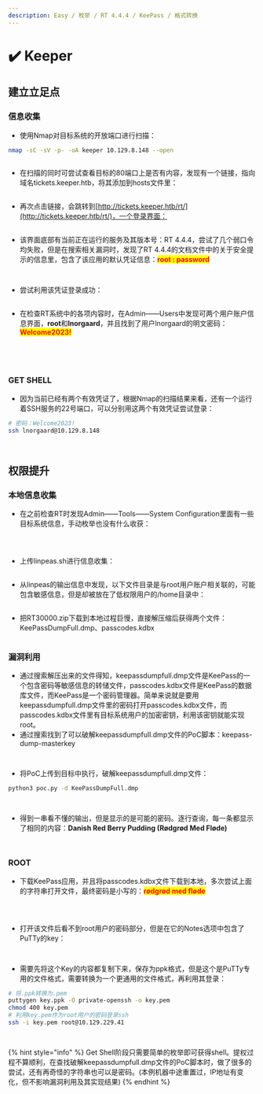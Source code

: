 ```yaml
---
description: Easy / 枚举 / RT 4.4.4 / KeePass / 格式转换
---
```


# ✔️ Keeper

## 建立立足点

### 信息收集

* 使用Nmap对目标系统的开放端口进行扫描：

```bash
nmap -sC -sV -p- -oA keeper 10.129.8.148 --open
```

<figure><img src="../../.gitbook/assets/6 (14).png" alt=""><figcaption></figcaption></figure>

* 在扫描的同时可尝试查看目标的80端口上是否有内容，发现有一个链接，指向域名tickets.keeper.htb，将其添加到hosts文件里：

<figure><img src="../../.gitbook/assets/1 (16).png" alt=""><figcaption></figcaption></figure>

* 再次点击链接，会跳转到[http://tickets.keeper.htb/rt/](http://tickets.keeper.htb/rt/)，一个登录界面：

<figure><img src="../../.gitbook/assets/2 (13).png" alt=""><figcaption></figcaption></figure>

* 该界面底部有当前正在运行的服务及其版本号：RT 4.4.4，尝试了几个弱口令均失败，但是在搜索相关漏洞时，发现了RT 4.4.4的文档文件中的关于安全提示的信息里，包含了该应用的默认凭证信息：<mark style="color:red;">**root : password**</mark>

<figure><img src="../../.gitbook/assets/3 (15).png" alt=""><figcaption></figcaption></figure>

<figure><img src="../../.gitbook/assets/4 (14).png" alt=""><figcaption></figcaption></figure>

* 尝试利用该凭证登录成功：

<figure><img src="../../.gitbook/assets/5 (14).png" alt=""><figcaption></figcaption></figure>

* 在检查RT系统中的各项内容时，在Admin——Users中发现可两个用户账户信息界面，**root**和**lnorgaard**，并且找到了用户lnorgaard的明文密码：<mark style="color:red;">**Welcome2023!**</mark>

<figure><img src="../../.gitbook/assets/7 (16).png" alt=""><figcaption></figcaption></figure>

<figure><img src="../../.gitbook/assets/8 (18).png" alt=""><figcaption></figcaption></figure>

<figure><img src="../../.gitbook/assets/9 (16).png" alt=""><figcaption></figcaption></figure>

<figure><img src="../../.gitbook/assets/10 (16).png" alt=""><figcaption></figcaption></figure>

### GET SHELL

* 因为当前已经有两个有效凭证了，根据Nmap的扫描结果来看，还有一个运行着SSH服务的22号端口，可以分别用这两个有效凭证尝试登录：

```bash
# 密码：Welcome2023!
ssh lnorgaard@10.129.8.148
```

<figure><img src="../../.gitbook/assets/11 (15).png" alt=""><figcaption></figcaption></figure>

<figure><img src="../../.gitbook/assets/12 (14).png" alt=""><figcaption></figcaption></figure>

## 权限提升

### 本地信息收集

* 在之前检查RT时发现Admin——Tools——System Configuration里面有一些目标系统信息，手动枚举也没有什么收获：

<figure><img src="../../.gitbook/assets/13 (15).png" alt=""><figcaption></figcaption></figure>

<figure><img src="../../.gitbook/assets/14 (1).png" alt=""><figcaption></figcaption></figure>

<figure><img src="../../.gitbook/assets/15.png" alt=""><figcaption></figcaption></figure>

* 上传linpeas.sh进行信息收集：

<figure><img src="../../.gitbook/assets/16.png" alt=""><figcaption></figcaption></figure>

* 从linpeas的输出信息中发现，以下文件目录是与root用户账户相关联的，可能包含敏感信息，但是却被放在了低权限用户的/home目录中：

<figure><img src="../../.gitbook/assets/17.png" alt=""><figcaption></figcaption></figure>

* 把RT30000.zip下载到本地过程巨慢，直接解压缩后获得两个文件：KeePassDumpFull.dmp、passcodes.kdbx

<figure><img src="../../.gitbook/assets/19.png" alt=""><figcaption></figcaption></figure>

### 漏洞利用

* 通过搜索解压出来的文件得知，keepassdumpfull.dmp文件是KeePass的一个包含密码等敏感信息的转储文件，passcodes.kdbx文件是KeePass的数据库文件，而KeePass是一个密码管理器。简单来说就是要用keepassdumpfull.dmp文件里的密码打开passcodes.kdbx文件，而passcodes.kdbx文件里有目标系统用户的加密密钥，利用该密钥就能实现root。
* 通过搜索找到了可以破解keepassdumpfull.dmp文件的PoC脚本：keepass-dump-masterkey

<figure><img src="../../.gitbook/assets/20 (8).png" alt=""><figcaption></figcaption></figure>

<figure><img src="../../.gitbook/assets/21 (6).png" alt=""><figcaption></figcaption></figure>

* 将PoC上传到目标中执行，破解keepassdumpfull.dmp文件：

```bash
python3 poc.py -d KeePassDumpFull.dmp
```

<figure><img src="../../.gitbook/assets/22 (6).png" alt=""><figcaption></figcaption></figure>

<figure><img src="../../.gitbook/assets/23 (6).png" alt=""><figcaption></figcaption></figure>

* 得到一串看不懂的输出，但是显示的是可能的密码。逐行查询，每一条都显示了相同的内容：**Danish Red Berry Pudding (Rødgrød Med Fløde)**

<figure><img src="../../.gitbook/assets/24 (5).png" alt=""><figcaption></figcaption></figure>

<figure><img src="../../.gitbook/assets/25 (4).png" alt=""><figcaption></figcaption></figure>

### ROOT

* 下载KeePass应用，并且将passcodes.kdbx文件下载到本地，多次尝试上面的字符串打开文件，最终密码是小写的：<mark style="color:red;">**rødgrød med fløde**</mark>

<figure><img src="../../.gitbook/assets/26 (4).png" alt=""><figcaption></figcaption></figure>

<figure><img src="../../.gitbook/assets/27 (4).png" alt=""><figcaption></figcaption></figure>

<figure><img src="../../.gitbook/assets/28 (5).png" alt=""><figcaption></figcaption></figure>

* 打开该文件后看不到root用户的密码部分，但是在它的Notes选项中包含了PuTTy的key：

<figure><img src="../../.gitbook/assets/29 (4).png" alt=""><figcaption></figcaption></figure>

<figure><img src="../../.gitbook/assets/30 (3).png" alt=""><figcaption></figcaption></figure>

* 需要先将这个Key的内容都复制下来，保存为ppk格式，但是这个是PuTTy专用的文件格式，需要转换为一个更通用的文件格式，再利用其登录：

```bash
# 将.ppk转换为.pem
puttygen key.ppk -O private-openssh -o key.pem
chmod 400 key.pem
# 利用key.pem作为root用户的密码登录ssh
ssh -i key.pem root@10.129.229.41
```

<figure><img src="../../.gitbook/assets/31 (3).png" alt=""><figcaption></figcaption></figure>

<figure><img src="../../.gitbook/assets/32 (2).png" alt=""><figcaption></figcaption></figure>

{% hint style="info" %}
Get Shell阶段只需要简单的枚举即可获得shell。提权过程不算顺利，在查找破解keepassdumpfull.dmp文件的PoC脚本时，做了很多的尝试，还有再奇怪的字符串也可以是密码。(本例机器中途重置过，IP地址有变化，但不影响漏洞利用及其实现结果)
{% endhint %}
